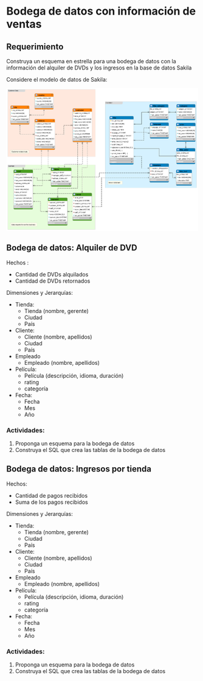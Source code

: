# Bodega de datos con información de ventas

## Requerimiento

Construya un esquema en estrella para una bodega de datos con la información del alquiler de DVDs y los ingresos en la base de datos Sakila

Considere el modelo de datos de Sakila:

![](OLTP.png)


## Bodega de datos: Alquiler de DVD

Hechos :
  - Cantidad de DVDs alquilados
  - Cantidad de DVDs retornados

Dimensiones y Jerarquías:
  - Tienda:
    - Tienda (nombre, gerente)
    - Ciudad
    - País
  - Cliente:
    - Cliente (nombre, apellidos)
    - Ciudad
    - País
  - Empleado
    - Empleado (nombre, apellidos)
  - Película:
    - Película (descripción, idioma, duración)
    - rating
    - categoría    
  - Fecha:
    - Fecha
    - Mes
    - Año

### Actividades:
 
  1. Proponga un esquema para la bodega de datos
  2. Construya el SQL que crea las tablas de la bodega de datos

## Bodega de datos: Ingresos por tienda

Hechos:
  - Cantidad de pagos recibidos
  - Suma de los pagos recibidos

Dimensiones y Jerarquías:
  - Tienda:
    - Tienda (nombre, gerente)
    - Ciudad
    - País
  - Cliente:
    - Cliente (nombre, apellidos)
    - Ciudad
    - País
  - Empleado
    - Empleado (nombre, apellidos)
  - Película:
    - Película (descripción, idioma, duración)
    - rating
    - categoría    
  - Fecha:
    - Fecha
    - Mes
    - Año

### Actividades:

  1. Proponga un esquema para la bodega de datos
  2. Construya el SQL que crea las tablas de la bodega de datos



